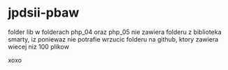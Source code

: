 # jpdsii-pbaw
folder lib w folderach php_04 oraz php_05 nie zawiera folderu z biblioteka smarty, iz poniewaz nie potrafie wrzucic folderu na github, ktory zawiera wiecej niz 100 plikow

xoxo
